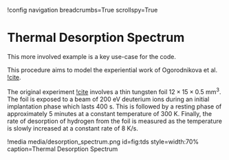 !config navigation breadcrumbs=True scrollspy=True

# Thermal Desorption Spectrum

This more involved example is a key use-case for the code.

This procedure aims to model the experiential work of Ogorodnikova et al. [!cite](OGOROD2003).

The original experiment [!cite](OGOROD2003) involves a thin tungsten foil $12 \times 15 \times 0.5 \: \text{mm}^3$.
The foil is exposed to a beam of 200 eV deuterium ions during an initial implantation phase which 
lasts 400 s. This is followed by a resting phase of approximately 5 minutes at a constant 
temperature of 300 K. Finally, the rate of desorption of hydrogen from the foil is measured as the 
temperature is slowly increased at a constant rate of 8 K/s.

!media media/desorption_spectrum.png id=fig:tds style=width:70% caption=Thermal Desorption Spectrum